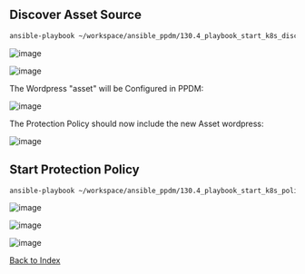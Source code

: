 ## Discover Asset Source
```bash
ansible-playbook ~/workspace/ansible_ppdm/130.4_playbook_start_k8s_discoveries.yaml
```
![image](https://github.com/bob-builds-labs/bob-builds-labs.github.io/assets/8255007/a3a77289-69e9-41f2-b497-283ef4422aa4)

![image](https://github.com/bob-builds-labs/bob-builds-labs.github.io/assets/8255007/d3adc14f-7faf-4ac0-89f5-838e4a248a4f)

The Wordpress "asset" will be Configured in PPDM:

![image](https://github.com/bob-builds-labs/bob-builds-labs.github.io/assets/8255007/c1efb1de-559a-4ebc-89d6-03683ba9a57f)

The Protection Policy should now include the new Asset wordpress:

![image](https://github.com/bob-builds-labs/bob-builds-labs.github.io/assets/8255007/729453ec-1a7c-441c-8597-e7731d7822e5)

## Start Protection Policy
```bash
ansible-playbook ~/workspace/ansible_ppdm/130.4_playbook_start_k8s_policy.yaml
```

![image](https://github.com/bob-builds-labs/bob-builds-labs.github.io/assets/8255007/de0bb11e-5883-47e6-9a78-2a72a414f31a)

![image](https://github.com/bob-builds-labs/bob-builds-labs.github.io/assets/8255007/6d880222-5efc-4b23-9a10-22b38ca00090)

![image](https://github.com/bob-builds-labs/bob-builds-labs.github.io/assets/8255007/62e61455-287f-4473-85d4-40e3dfe340ba)

[Back to Index](./index.md#ansible-labs-for-bob-the-builder-2024)



